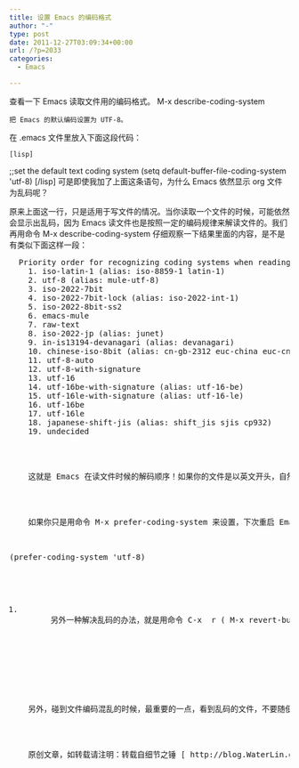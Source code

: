 ```yaml
---
title: 设置 Emacs 的编码格式
author: "-"
type: post
date: 2011-12-27T03:09:34+00:00
url: /?p=2033
categories:
  - Emacs

---
```


  <div style="text-align: left;" align="center">
    查看一下 Emacs 读取文件用的编码格式。 M-x describe-coding-system
  
  
    把 Emacs 的默认编码设置为 UTF-8。
  
  <p style="text-align: left;">
    在 .emacs 文件里放入下面这段代码：
  
  
    [lisp]
 ;;set the default text coding system
 (setq default-buffer-file-coding-system 'utf-8)
 [/lisp]
 可是即使我加了上面这条语句，为什么 Emacs 依然显示 org 文件为乱码呢？
  
  <p style="text-align: left;">
    原来上面这一行，只是适用于写文件的情况。当你读取一个文件的时候，可能依然会显示出乱码，因为 Emacs 读文件也是按照一定的编码规律来解读文件的。我们再用命令 M-x describe-coding-system 仔细观察一下结果里面的内容，是不是有类似下面这样一段：
  
  <pre style="text-align: left;">  Priority order for recognizing coding systems when reading files:
    1. iso-latin-1 (alias: iso-8859-1 latin-1)
    2. utf-8 (alias: mule-utf-8)
    3. iso-2022-7bit
    4. iso-2022-7bit-lock (alias: iso-2022-int-1)
    5. iso-2022-8bit-ss2
    6. emacs-mule
    7. raw-text
    8. iso-2022-jp (alias: junet)
    9. in-is13194-devanagari (alias: devanagari)
    10. chinese-iso-8bit (alias: cn-gb-2312 euc-china euc-cn cn-gb gb2312)
    11. utf-8-auto
    12. utf-8-with-signature
    13. utf-16
    14. utf-16be-with-signature (alias: utf-16-be)
    15. utf-16le-with-signature (alias: utf-16-le)
    16. utf-16be
    17. utf-16le
    18. japanese-shift-jis (alias: shift_jis sjis cp932)
    19. undecided
  
  <p style="text-align: left;">
    这就是 Emacs 在读文件时候的解码顺序！如果你的文件是以英文开头，自然会套用第一种方法。这个时候，我们还需要调整一下这个编码的先后次序。用命令 M-x prefer-coding-system 就可以调整这些顺序。调整完顺序，再打开 org 文件看一看，终于恢复原貌了。
  
  <p style="text-align: left;">
    如果你只是用命令 M-x prefer-coding-system 来设置，下次重启 Emacs 的时候，这个设置就会自动清除。如果需要每次都采用这个设置，可以把下面这行扔到 .emacs 里指定优先用 utf-8 来解码：
  
  <pre style="text-align: left;">(prefer-coding-system 'utf-8)
  
  <ol style="text-align: left;">
    <li>
      另外一种解决乱码的办法，就是用命令 C-x <RET> r ( M-x revert-buffer-with-coding-system) 来用指定的编码重新读入这个文件。
    </li>
  </ol>
  
  <p style="text-align: left;">
    另外，碰到文件编码混乱的时候，最重要的一点，看到乱码的文件，不要随便保存。有关 Emacs 编码格式的详情可以看看官方文档。
  
  <p style="text-align: left;">
    原创文章，如转载请注明：转载自细节之锤 [ http://blog.WaterLin.org/ ]
  
